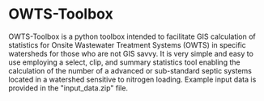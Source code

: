 # OWTS-Toolbox

OWTS-Toolbox is a python toolbox intended to facilitate GIS calculation of statistics 
for Onsite Wastewater Treatment Systems (OWTS) in specific watersheds for those who are
not GIS savvy. It is very simple and easy to use employing a select, clip, and summary 
statistics tool enabling the calculation of the number of a advanced or sub-standard septic 
systems located in a watershed sensitive to nitrogen loading. Example input data is 
provided in the "input_data.zip" file. 
